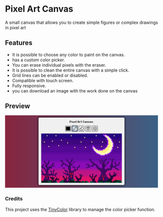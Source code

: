 # Pixel Art Canvas

A small canvas that allows you to create simple figures or complex drawings in pixel art

## Features

- It is possible to choose any color to paint on the canvas.
- has a custom color picker.
- You can erase individual pixels with the eraser.
- It is possible to clean the entire canvas with a simple click.
- Grid lines can be enabled or disabled.
- Compatible with touch screen.
- Fully responsive.
- you can download an image with the work done on the canvas

## Preview

![preview](img/pixelartPreview.jpg)

### Credits

This project uses the [TinyColor](https://github.com/bgrins/TinyColor) library to manage the color picker function.

